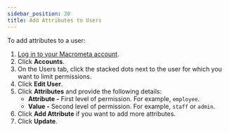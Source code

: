 ```yaml
---
sidebar_position: 20
title: Add Attributes to Users
---
```


To add attributes to a user:

1. [Log in to your Macrometa account](https://auth.paas.macrometa.io/).
1. Click **Accounts**.
1. On the Users tab, click the stacked dots next to the user for which you want to limit permissions.
1. Click **Edit User**.
1. Click **Attributes** and provide the following details:
    - **Attribute -** First level of permission. For example, `employee`.
    - **Value -** Second level of permission. For example, `staff` or `admin`.
1. Click **Add Attribute** if you want to add more attributes.
1. Click **Update**.